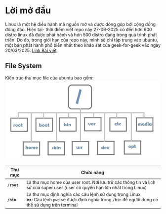 # Lời mở đầu
Linux là một hệ điều hành mã nguồn mở và được đóng góp bởi cộng đồng đông đảo. Hiện tại- thời điểm viết repo này 27-06-2025 có đến hơn 600 distro linux đã được phát hành và hơn 500 distro đang trong quá trình phát triển. Do đó, trong giới hạn của repo này, mình sẽ chỉ tập trung vào ubuntu, một bản phát hành phổ biến nhất theo khảo sát của geek-for-geek vào ngày 20/03/2025. [Link Bài viết](https://www.geeksforgeeks.org/linux-unix/8-most-popular-linux-distributions/)
## File System
Kiến trúc thư mục file của ubuntu bao gồm: 
![alt text](image-1.png)



| Thư mục | Chức năng |
|---------|-----------|
| **`/root`** | Là thư mục home của user root. Nơi lưu trữ các thông tin và lịch sử của super user (user có quyền hạn lớn nhất trong Linux) |
| **`/bin`** | Là thư mục định nghĩa các câu lệnh sử dụng trong Linux<br>**ex:** Câu lệnh `pwd` sẽ được định nghĩa trong `/bin` để người dùng có thể sử dụng trên terminal |


